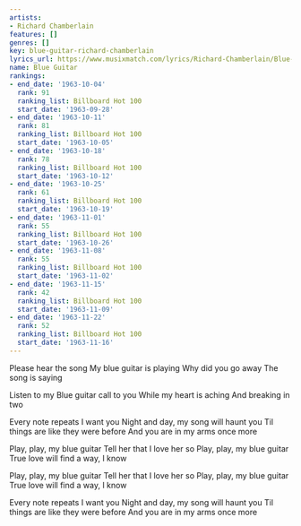 ```yaml
---
artists:
- Richard Chamberlain
features: []
genres: []
key: blue-guitar-richard-chamberlain
lyrics_url: https://www.musixmatch.com/lyrics/Richard-Chamberlain/Blue-Guitar
name: Blue Guitar
rankings:
- end_date: '1963-10-04'
  rank: 91
  ranking_list: Billboard Hot 100
  start_date: '1963-09-28'
- end_date: '1963-10-11'
  rank: 81
  ranking_list: Billboard Hot 100
  start_date: '1963-10-05'
- end_date: '1963-10-18'
  rank: 78
  ranking_list: Billboard Hot 100
  start_date: '1963-10-12'
- end_date: '1963-10-25'
  rank: 61
  ranking_list: Billboard Hot 100
  start_date: '1963-10-19'
- end_date: '1963-11-01'
  rank: 55
  ranking_list: Billboard Hot 100
  start_date: '1963-10-26'
- end_date: '1963-11-08'
  rank: 55
  ranking_list: Billboard Hot 100
  start_date: '1963-11-02'
- end_date: '1963-11-15'
  rank: 42
  ranking_list: Billboard Hot 100
  start_date: '1963-11-09'
- end_date: '1963-11-22'
  rank: 52
  ranking_list: Billboard Hot 100
  start_date: '1963-11-16'
---
```

Please hear the song
My blue guitar is playing
Why did you go away
The song is saying

Listen to my
Blue guitar call to you
While my heart is aching
And breaking in two

Every note repeats I want you
Night and day, my song will haunt you
Til things are like they were before
And you are in my arms once more

Play, play, my blue guitar
Tell her that I love her so
Play, play, my blue guitar
True love will find a way, I know

Play, play, my blue guitar
Tell her that I love her so
Play, play, my blue guitar
True love will find a way, I know

Every note repeats I want you
Night and day, my song will haunt you
Til things are like they were before
And you are in my arms once more
